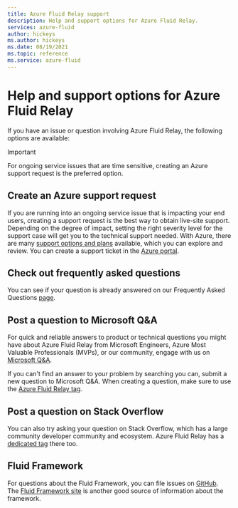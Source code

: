 ```yaml
---
title: Azure Fluid Relay support
description: Help and support options for Azure Fluid Relay.
services: azure-fluid
author: hickeys
ms.author: hickeys
ms.date: 08/19/2021
ms.topic: reference
ms.service: azure-fluid
---
```


# Help and support options for Azure Fluid Relay

If you have an issue or question involving Azure Fluid Relay, the following options are available:

> [!IMPORTANT]
> For ongoing service issues that are time sensitive, creating an Azure support request is the preferred option.

## Create an Azure support request

If you are running into an ongoing service issue that is impacting your end users, creating a support request is the best way to obtain live-site support. Depending on the degree of impact, setting the right severity level for the support case will get you to the technical support needed. With Azure, there are many [support options and plans](https://azure.microsoft.com/support/plans/) available, which you can explore and review. You can create a support ticket in the [Azure portal](https://portal.azure.com/#blade/Microsoft_Azure_Support/HelpAndSupportBlade/overview).

## Check out frequently asked questions

You can see if your question is already answered on our Frequently Asked Questions [page](faq.md).

## Post a question to Microsoft Q&A

For quick and reliable answers to product or technical questions you might have about Azure Fluid Relay from Microsoft Engineers, Azure Most Valuable Professionals (MVPs), or our community, engage with us on [Microsoft Q&A](/answers/products/azure). 

If you can't find an answer to your problem by searching you can, submit a new question to Microsoft Q&A. When creating a question, make sure to use the [Azure Fluid Relay tag](/answers/topics/azure-fluid-relay.html).

## Post a question on Stack Overflow

You can also try asking your question on Stack Overflow, which has a large community developer community and ecosystem. Azure Fluid Relay has a [dedicated tag](https://stackoverflow.com/questions/tagged/azure-fluid-relay) there too.

## Fluid Framework

For questions about the Fluid Framework, you can file issues on [GitHub](https://github.com/microsoft/fluidframework). The [Fluid Framework site](https://fluidframework.com) is another good source of information about the framework.

